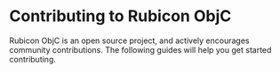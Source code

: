 # Contributing to Rubicon ObjC

Rubicon ObjC is an open source project, and actively encourages
community contributions. The following guides will help you get started
contributing.
